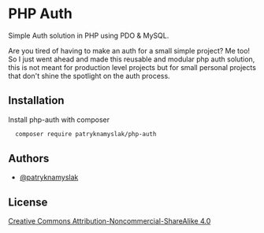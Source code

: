 
# PHP Auth

Simple Auth solution in PHP using PDO & MySQL.

Are you tired of having to make an auth for a small simple project? Me too! So I just went ahead and made this reusable and modular php auth solution, this is not meant for production level projects but for small personal projects that don't shine the spotlight on the auth process.


## Installation

Install php-auth with composer

```bash
  composer require patryknamyslak/php-auth
```
    
## Authors

- [@patryknamyslak](https://www.github.com/patryknamyslak)


## License

[Creative Commons Attribution-Noncommercial-ShareAlike 4.0](https://creativecommons.org/licenses/by/4.0/)